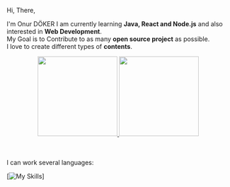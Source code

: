 Hi, There,

I'm Onur DÖKER
I am currently learning **Java, React and Node.js** and also interested in **Web Development**. <br>
My Goal is to Contribute to as many **open source project** as possible. <br>
I love to create different types of **contents**. <br>

<div align="center">
  <a href="https://github.com/onurdoker">
    <img height="180em" src="https://github-readme-stats.vercel.app/api?username=onurdoker&show_icons=true&theme=tokyonight&include_all_commits=true&count_private=true"> 
    <img height="180em" src="https://github-readme-stats.vercel.app/api/top-langs/?username=onurdoker&layout=compact&langs_count=10&theme=tokyonight">
  </a>
</div>
<br>
<br>

I can work several languages: <br>

[![My Skills](https://skillicons.dev/icons?i=html,css,java,js,nodejs,php,react,postgres,mysql,laravel,postman,vscode,py,matlab,figma)]

